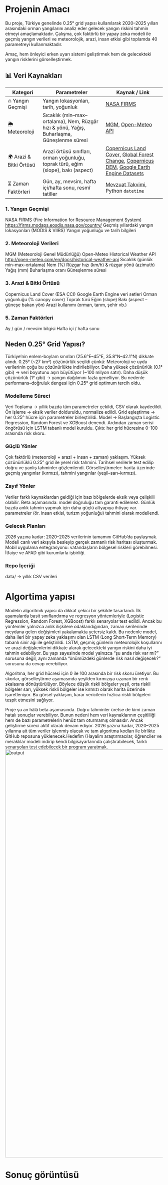 # Projenin Amacı #

Bu proje, Türkiye genelinde 0.25° grid yapısı kullanılarak 2020–2025 yılları arasındaki orman yangılarını analiz eder gelecek yangın riskini tahmin etmeyi amaçlamaktadır.
Çalışma, çok faktörlü bir yapay zeka modeli ile geçmiş yangın verileri ve meteorolojik, arazi, insan etkisi gibi toplamda 40 parametreyi kullanmaktadır.

Amaç, hem önleyici erken uyarı sistemi geliştirmek hem de gelecekteki yangın risklerini görselleştirmek.

## 📊 Veri Kaynakları

| Kategori | Parametreler | Kaynak / Link |
|----------|--------------|----------------|
| 🔥 Yangın Geçmişi | Yangın lokasyonları, tarih, yoğunluk | [NASA FIRMS](https://firms.modaps.eosdis.nasa.gov/country/) |
| 🌦️ Meteoroloji | Sıcaklık (min–max–ortalama), Nem, Rüzgâr hızı & yönü, Yağış, Buharlaşma, Güneşlenme süresi | [MGM](https://www.mgm.gov.tr/), [Open-Meteo API](https://open-meteo.com/en/docs/historical-weather-api) |
| 🌍 Arazi & Bitki Örtüsü | Arazi örtüsü sınıfları, orman yoğunluğu, toprak türü, eğim (slope), bakı (aspect) | [Copernicus Land Cover](https://land.copernicus.eu/pan-european/corine-land-cover), [Global Forest Change](https://earthenginepartners.appspot.com/science-2013-global-forest), [Copernicus DEM](https://registry.opendata.aws/copernicus-dem/), [Google Earth Engine Datasets](https://developers.google.com/earth-engine/datasets) |
| ⏳ Zaman Faktörleri | Gün, ay, mevsim, hafta içi/hafta sonu, resmî tatiller | [Mevzuat Takvimi](https://www.mevzuat.gov.tr/), Python `datetime` |
 
### 1. Yangın Geçmişi
NASA FIRMS (Fire Information for Resource Management System)
https://firms.modaps.eosdis.nasa.gov/country/
Geçmiş yıllardaki yangın lokasyonları (MODIS & VIIRS)
Yangın yoğunluğu ve tarih bilgileri

### 2. Meteoroloji Verileri
MGM (Meteoroloji Genel Müdürlüğü)
Open-Meteo Historical Weather API
http://open-meteo.com/en/docs/historical-weather-api
Sıcaklık (günlük min–max–ortalama)
Nem (%)
Rüzgar hızı (km/h) & rüzgar yönü (azimuth)
Yağış (mm)
Buharlaşma oranı
Güneşlenme süresi

### 3. Arazi & Bitki Örtüsü

Copernicus Land Cover (ESA CCI)
Google Earth Engine veri setleri
Orman yoğunluğu (% canopy cover)
Toprak türü
Eğim (slope)
Bakı (aspect – güneşe bakan yön)
Arazi kullanımı (orman, tarım, şehir vb.)

### 5. Zaman Faktörleri
Ay / gün / mevsim bilgisi
Hafta içi / hafta sonu

## Neden 0.25° Grid Yapısı?

Türkiye’nin enlem-boylam sınırları (25.6°E–45°E, 35.8°N–42.1°N) dikkate alındı.
0.25° (~27 km²) çözünürlük seçildi çünkü:
Meteoroloji ve uydu verilerinin çoğu bu çözünürlükte indirilebiliyor.
Daha yüksek çözünürlük (0.1° gibi) → veri boyutunu aşırı büyütüyor (~100 milyon satır).
Daha düşük çözünürlük (1° gibi) → yangın dağılımını fazla genelliyor.
Bu nedenle performans–doğruluk dengesi için 0.25° grid optimum tercih oldu.

### Modelleme Süreci

Veri Toplama → yıllık bazda tüm parametreler çekildi, CSV olarak kaydedildi.
Ön işleme → eksik veriler dolduruldu, normalize edildi.
Grid eşleştirme → her 0.25° hücre için parametreler birleştirildi.
Model →
Başlangıçta Logistic Regression, Random Forest ve XGBoost denendi.
Ardından zaman serisi öngörüsü için LSTM tabanlı model kuruldu.
Çıktı: her grid hücresine 0–100 arasında risk skoru.

### Güçlü Yönler

Çok faktörlü (meteoroloji + arazi + insan + zaman) yaklaşım.
Yüksek çözünürlüklü 0.25° grid ile yerel risk tahmini.
Tarihsel verilerle test edilip doğru ve yanlış tahminler gözlemlendi.
Görselleştirmeler: harita üzerinde geçmiş yangınlar (kırmızı), tahmini yangınlar (yeşil–sarı–kırmızı).

### Zayıf Yönler

Veriler farklı kaynaklardan geldiği için bazı bölgelerde eksik veya çelişkili olabilir.
Beta aşamasında: model doğruluğu tam garanti edilemez.
Günlük bazda anlık tahmin yapmak için daha güçlü altyapıya ihtiyaç var.
parametreler (ör. insan etkisi, turizm yoğunluğu) tahmini olarak modellendi.

### Gelecek Planları
2026 yazına kadar: 2020–2025 verilerinin tamamını GitHub’da paylaşmak.
Modeli canlı veri akışıyla besleyip gerçek zamanlı risk haritası oluşturmak.
Mobil uygulama entegrasyonu: vatandaşların bölgesel riskleri görebilmesi.
İtfaiye ve AFAD gibi kurumlarla işbirliği.

 
 ### Repo İçeriği

data/ → yıllık CSV verileri

# Algortima yapısı 

Modelin algoritmik yapısı da dikkat çekici bir şekilde tasarlandı. İlk aşamalarda basit sınıflandırma ve regresyon yöntemleriyle (Logistic Regression, Random Forest, XGBoost) farklı senaryolar test edildi. Ancak bu yöntemler yalnızca anlık ilişkilere odaklandığından, zaman serilerinde meydana gelen değişimleri yakalamakta yetersiz kaldı. Bu nedenle model, daha ileri bir yapay zeka yaklaşımı olan LSTM (Long Short-Term Memory) tabanlı sinir ağı ile geliştirildi. LSTM, geçmiş günlerin meteorolojik koşullarını ve arazi değişkenlerini dikkate alarak gelecekteki yangın riskini daha iyi tahmin edebiliyor. Bu yapı sayesinde model yalnızca “şu anda risk var mı?” sorusuna değil, aynı zamanda “önümüzdeki günlerde risk nasıl değişecek?” sorusuna da cevap verebiliyor.

Algoritma, her grid hücresi için 0 ile 100 arasında bir risk skoru üretiyor. Bu skorlar, görselleştirme aşamasında yeşilden kırmızıya uzanan bir renk skalasına dönüştürülüyor. Böylece düşük riskli bölgeler yeşil, orta riskli bölgeler sarı, yüksek riskli bölgeler ise kırmızı olarak harita üzerinde işaretleniyor. Bu görsel yaklaşım, karar vericilerin hızlıca riskli bölgeleri tespit etmesini sağlıyor.

Proje şu an hâlâ beta aşamasında. Doğru tahminler üretse de kimi zaman hatalı sonuçlar verebiliyor. Bunun nedeni hem veri kaynaklarının çeşitliliği hem de bazı parametrelerin henüz tam oturmamış olmasıdır. Ancak geliştirme süreci aktif olarak devam ediyor. 2026 yazına kadar, 2020–2025 yıllarına ait tüm veriler işlenmiş olacak ve tam algoritma kodları ile birlikte GitHub reposuna yüklenecek.Hedefim (Hayalim araştırmacılar, öğrenciler ve meraklılar modeli indirip kendi bilgisayarlarında çalıştırabilecek, farklı senaryoları test edebilecek bir program yaratmak.
<img width="1633" height="1305" alt="output" src="https://github.com/user-attachments/assets/2e14b193-9bff-4f59-b472-1d2015d5351b" />


# Sonuç görüntüsü 


